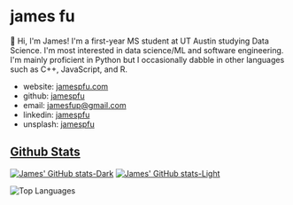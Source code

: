 # james fu

👋 Hi, I'm James! I'm a first-year MS student at UT Austin studying Data Science. I'm most interested in data science/ML and software engineering. I'm mainly proficient in Python but I occasionally dabble in other languages such as C++, JavaScript, and R.

* website: [jamespfu.com](https://jamespfu.com)
* github: [jamespfu](#)
* email: [jamesfup@gmail.com](mailto:jamesfup@gmail.com)
* linkedin: [jamespfu](https://www.linkedin.com/in/jamespfu/)
* unsplash: [jamespfu](https://unsplash.com/@jamespfu)


## [Github Stats](https://github.com/jamespfu/#-github_stats)

[![James' GitHub stats-Dark](https://github-readme-stats.vercel.app/api?username=jamespfu&show_icons=true&theme=github_dark#gh-dark-mode-only)](https://github.com/anuraghazra/github-readme-stats#gh-dark-mode-only)
[![James' GitHub stats-Light](https://github-readme-stats.vercel.app/api?username=jamespfu&show_icons=true&theme=buefy#gh-light-mode-only)](https://github.com/anuraghazra/github-readme-stats#gh-light-mode-only)

<!-- Add Dark mode support for Top Langs -->
<picture>
  <source
    srcset="https://github-readme-stats.vercel.app/api/top-langs/?username=jamespfu&layout=compact&theme=github_dark"
    media="(prefers-color-scheme: dark)"
  />
  <source
    srcset="https://github-readme-stats.vercel.app/api/top-langs/?username=jamespfu&layout=compact&theme=buefy"
    media="(prefers-color-scheme: light), (prefers-color-scheme: no-preference)"
  />
  <img src="https://github-readme-stats.vercel.app/api/top-langs/?username=anuraghazra" alt="Top Languages" />
</picture>
